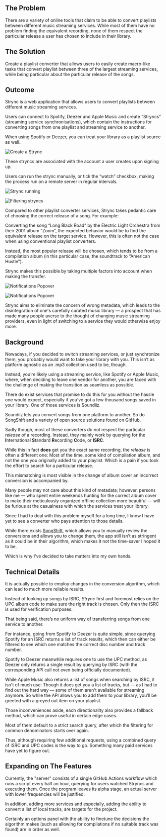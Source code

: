 ## The Problem

There are a variety of online tools that claim to be able to convert playlists between different music streaming services. While most of them have no problem finding the equivalent recording, none of them respect the particular release a user has chosen to include in their library.

## The Solution

Create a playlist converter that allows users to easily create macro-like tasks that convert playlist between three of the largest streaming services, while being particular about the particular release of the songs.

## Outcome

Strync is a web application that allows users to convert playlists between different music streaming services.

Users can connect to Spotify, Deezer and Apple Music and create “Stryncs” (streaming service synchronisations), which contain the instructions for converting songs from one playlist and streaming service to another.

When using Spotify or Deezer, you can treat your library as a playlist source as well.

![Create a Strync](./docs/assets/img/create-strync.png "Creating a Strync")

These stryncs are associated with the account a user creates upon signing up.

Users can run the strync manually, or tick the “watch” checkbox, making the process run on a remote server in regular intervals.

![Strync running](./docs/assets/img/running-strync.png "Running Strync with progress indicator and eye button to indicate it's being watched.")

![Filtering stryncs](./docs/assets/img/running-strync.png "Filter your Stryncs by clicking the search bar and entering a playlist name or the Strync's name")

Compared to other playlist converter services, Strync takes pedantic care of choosing the correct release of a song. For example:

Converting the song “Long Black Road” by the Electric Light Orchestra from their 2001 album “Zoom”, the expected behavior would be to find the equivalent release on the target service. However, this is often not the case when using conventional playlist converters.

Instead, the most popular release will be chosen, which tends to be from a compilation album (in this particular case, the soundtrack to “American Hustle”).

Strync makes this possible by taking multiple factors into account when making the transfer.

![Notifications Popover](./docs/assets/img/notifications-popover.png "Get notified if no match was found")

![Notifications Popover](./docs/assets/img/notifications-page.png "Get an overview of all failed conversions")

Strync aims to eliminate the concern of wrong metadata, which leads to the disintegration of one's carefully curated music library — a prospect that has made many people averse to the thought of changing music streaming providers, even in light of switching to a service they would otherwise enjoy more.

## Background

Nowadays, if you decided to switch streaming services, or just synchronize them, you probably would want to take your library with you. This isn’t as platform agnostic as an .mp3 collection used to be, though.

Instead, you’re likely using a streaming service, like Spotify or Apple Music, where, when deciding to leave one vendor for another, you are faced with the challenge of making the transition as seamless as possible.

There do exist services that promise to do this for you without the hassle one would expect, especially if you’ve got a few thousand songs saved in your library. One of those services is Soundiiz.

Soundiiz lets you convert songs from one platform to another. So do SongShift and a variety of open source solutions found on GitHub.

Sadly though, most of these converters do not respect the particular _release_ of a recording. Instead, they mainly work by querying for the **I**nternational **S**tandard **R**ecording **C**ode, or **ISRC**.

While this in fact **does** get you the exact same recording, the _release_ is often a different one: Most of the time, some kind of compilation album, and not the one you originally added to your playlist. Which is a pain if you took the effort to search for a particular release.

This mismatching is most visible in the change of album cover an incorrect conversion is accompanied by.

Many people may not care about this kind of metadata; however, persons like me — who spent entire weekends hunting for the correct album cover to make their meticulously organized offline collection more beautiful — will be furious at the casualness with which the services treat your library.

Since I had to deal with this problem myself for a long time, I know I have yet to see a converter who pays attention to those details.

While there exists [SongShift](https://songshift.com), which allows you to manually review the conversions and allows you to change them, the app still isn’t as stringent as it could be in their algorithm, which makes it not the time-saver I hoped it to be.

Which is why I've decided to take matters into my own hands.

## Technical Details

It is actually possible to employ changes in the conversion algorithm, which can lead to much more reliable results.

Instead of looking up songs by ISRC, _Strync_ first and foremost relies on the UPC album code to make sure the right track is chosen. Only then the ISRC is used for verification purposes.

That being said, there’s no uniform way of transferring songs from one service to another.

For instance, going from Spotify to Deezer is quite simple, since querying Spotify for an ISRC returns a list of track results, which then can either be filtered to see which one matches the correct disc number and track number.

Spotify to Deezer meanwhile requires one to use the UPC method, as Deezer only returns a single result by querying by ISRC (with the corresponding API call not even being officially documented).

While Apple Music also returns a list of songs when searching by ISRC, it isn't of much use: Though it does get you a list of tracks, but — as I had to find out the hard way — some of them aren't available for streaming anymore. So while the API allows you to add them to your library, you’ll be greeted with a greyed out item on your playlist.

Those inconveniences aside, each directionality also provides a fallback method, which can prove useful in certain edge cases.

Most of them default to a strict search query, after which the filtering for common denominators starts over again.

Thus, although requiring few additional requests, using a combined query of ISRC and UPC codes is the way to go. Something many paid services have yet to figure out.

## Expanding on The Features

Currently, the "server" consists of a single GitHub Actions workflow which runs a script every half an hour, querying for users watched Stryncs and executing them. Once the program leaves its alpha stage, an actual server with lower frequencies will be justified.

In addition, adding more services and especially, adding the ability to convert a list of local tracks, are targets for the project.

Certainly an options panel with the ability to finetune the decisions the algorithm makes (such as allowing for compilations if no suitable track was found) are in order as well.
